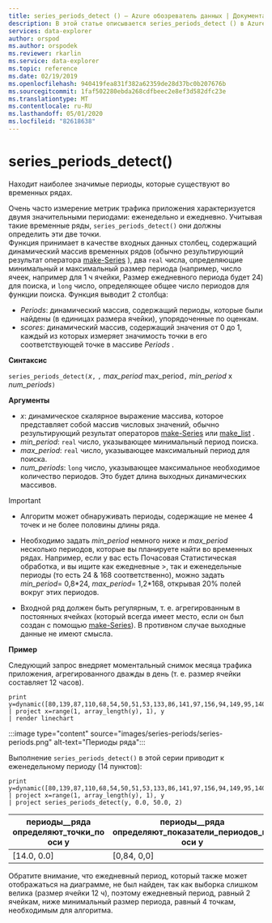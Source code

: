 ```yaml
---
title: series_periods_detect () — Azure обозреватель данных | Документация Майкрософт
description: В этой статье описывается series_periods_detect () в Azure обозреватель данных.
services: data-explorer
author: orspod
ms.author: orspodek
ms.reviewer: rkarlin
ms.service: data-explorer
ms.topic: reference
ms.date: 02/19/2019
ms.openlocfilehash: 940419fea831f382a62359de28d37bc0b207676b
ms.sourcegitcommit: 1faf502280ebda268cdfbeec2e8ef3d582dfc23e
ms.translationtype: MT
ms.contentlocale: ru-RU
ms.lasthandoff: 05/01/2020
ms.locfileid: "82618638"
---
```

# <a name="series_periods_detect"></a>series_periods_detect()

Находит наиболее значимые периоды, которые существуют во временных рядах.  

Очень часто измерение метрик трафика приложения характеризуется двумя значительными периодами: еженедельно и ежедневно. Учитывая такие временные ряды, `series_periods_detect()` они должны определить эти две точки.  
Функция принимает в качестве входных данных столбец, содержащий динамический массив временных рядов (обычно результирующий результат оператора [make-Series](make-seriesoperator.md) ), два `real` числа, определяющие минимальный и максимальный размер периода (например, число ячеек, например для 1 ч ячейки, Размер ежедневного периода будет 24) для поиска, и `long` число, определяющее общее число периодов для функции поиска. Функция выводит 2 столбца:
* *Periods*: динамический массив, содержащий периоды, которые были найдены (в единицах размера ячейки), упорядоченные по оценкам.
* *scores*: динамический массив, содержащий значения от 0 до 1, каждый из которых измеряет значимость точки в его соответствующей точке в массиве *Periods* .
 
**Синтаксис**

`series_periods_detect(`*x*`,` `,` *max_period* max_period`,` *min_period* x *num_periods*`)`

**Аргументы**

* *x*: динамическое скалярное выражение массива, которое представляет собой массив числовых значений, обычно результирующий результат операторов [make-Series](make-seriesoperator.md) или [make_list](makelist-aggfunction.md) .
* *min_period*: `real` число, указывающее минимальный период поиска.
* *max_period*: `real` число, указывающее максимальный период для поиска.
* *num_periods*: `long` число, указывающее максимальное необходимое количество периодов. Это будет длина выходных динамических массивов.

> [!IMPORTANT]
> * Алгоритм может обнаруживать периоды, содержащие не менее 4 точек и не более половины длины ряда. 
>
> * Необходимо задать *min_period* немного ниже и *max_period* несколько периодов, которые вы планируете найти во временных рядах. Например, если у вас есть Почасовая Статистическая обработка, и вы ищите как ежедневные >, так и еженедельные периоды (то есть 24 & 168 соответственно), можно задать *min_period*= 0,8\*24, *max_period*= 1,2\*168, открывая 20% полей вокруг этих периодов.
>
> * Входной ряд должен быть регулярным, т. е. агрегированным в постоянных ячейках (который всегда имеет место, если он был создан с помощью [make-Series](make-seriesoperator.md)). В противном случае выходные данные не имеют смысла.


**Пример**

Следующий запрос внедряет моментальный снимок месяца трафика приложения, агрегированного дважды в день (т. е. размер ячейки составляет 12 часов).

```kusto
print y=dynamic([80,139,87,110,68,54,50,51,53,133,86,141,97,156,94,149,95,140,77,61,50,54,47,133,72,152,94,148,105,162,101,160,87,63,53,55,54,151,103,189,108,183,113,175,113,178,90,71,62,62,65,165,109,181,115,182,121,178,114,170])
| project x=range(1, array_length(y), 1), y  
| render linechart 
```

:::image type="content" source="images/series-periods/series-periods.png" alt-text="Периоды ряда":::

Выполнение `series_periods_detect()` в этой серии приводит к еженедельному периоду (14 пунктов):

```kusto
print y=dynamic([80,139,87,110,68,54,50,51,53,133,86,141,97,156,94,149,95,140,77,61,50,54,47,133,72,152,94,148,105,162,101,160,87,63,53,55,54,151,103,189,108,183,113,175,113,178,90,71,62,62,65,165,109,181,115,182,121,178,114,170])
| project x=range(1, array_length(y), 1), y  
| project series_periods_detect(y, 0.0, 50.0, 2)
```

| периоды\_\_ряда определяют\_точки\_по оси y  | периоды\_\_ряда определяют\_показатели\_периодов\_по оси y |
|-------------|-------------------|
| [14.0, 0.0] | [0,84, 0,0]  |


Обратите внимание, что ежедневный период, который также может отображаться на диаграмме, не был найден, так как выборка слишком велика (размер ячейки 12 ч), поэтому ежедневный период, равный 2 ячейкам, ниже минимальный размер периода, равный 4 точкам, необходимым для алгоритма.